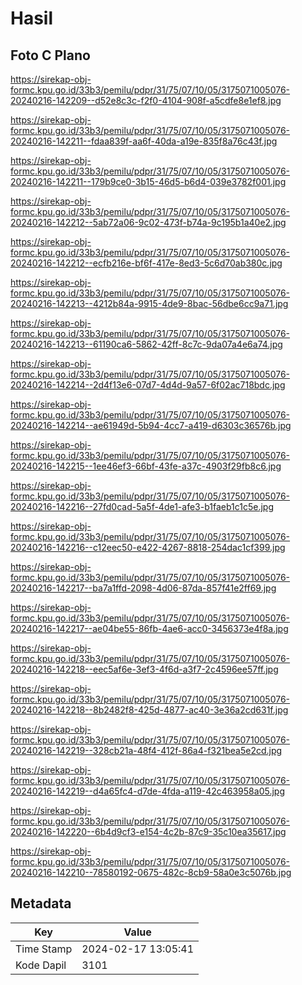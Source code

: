 # Hasil

## Foto C Plano

https://sirekap-obj-formc.kpu.go.id/33b3/pemilu/pdpr/31/75/07/10/05/3175071005076-20240216-142209--d52e8c3c-f2f0-4104-908f-a5cdfe8e1ef8.jpg

https://sirekap-obj-formc.kpu.go.id/33b3/pemilu/pdpr/31/75/07/10/05/3175071005076-20240216-142211--fdaa839f-aa6f-40da-a19e-835f8a76c43f.jpg

https://sirekap-obj-formc.kpu.go.id/33b3/pemilu/pdpr/31/75/07/10/05/3175071005076-20240216-142211--179b9ce0-3b15-46d5-b6d4-039e3782f001.jpg

https://sirekap-obj-formc.kpu.go.id/33b3/pemilu/pdpr/31/75/07/10/05/3175071005076-20240216-142212--5ab72a06-9c02-473f-b74a-9c195b1a40e2.jpg

https://sirekap-obj-formc.kpu.go.id/33b3/pemilu/pdpr/31/75/07/10/05/3175071005076-20240216-142212--ecfb216e-bf6f-417e-8ed3-5c6d70ab380c.jpg

https://sirekap-obj-formc.kpu.go.id/33b3/pemilu/pdpr/31/75/07/10/05/3175071005076-20240216-142213--4212b84a-9915-4de9-8bac-56dbe6cc9a71.jpg

https://sirekap-obj-formc.kpu.go.id/33b3/pemilu/pdpr/31/75/07/10/05/3175071005076-20240216-142213--61190ca6-5862-42ff-8c7c-9da07a4e6a74.jpg

https://sirekap-obj-formc.kpu.go.id/33b3/pemilu/pdpr/31/75/07/10/05/3175071005076-20240216-142214--2d4f13e6-07d7-4d4d-9a57-6f02ac718bdc.jpg

https://sirekap-obj-formc.kpu.go.id/33b3/pemilu/pdpr/31/75/07/10/05/3175071005076-20240216-142214--ae61949d-5b94-4cc7-a419-d6303c36576b.jpg

https://sirekap-obj-formc.kpu.go.id/33b3/pemilu/pdpr/31/75/07/10/05/3175071005076-20240216-142215--1ee46ef3-66bf-43fe-a37c-4903f29fb8c6.jpg

https://sirekap-obj-formc.kpu.go.id/33b3/pemilu/pdpr/31/75/07/10/05/3175071005076-20240216-142216--27fd0cad-5a5f-4de1-afe3-b1faeb1c1c5e.jpg

https://sirekap-obj-formc.kpu.go.id/33b3/pemilu/pdpr/31/75/07/10/05/3175071005076-20240216-142216--c12eec50-e422-4267-8818-254dac1cf399.jpg

https://sirekap-obj-formc.kpu.go.id/33b3/pemilu/pdpr/31/75/07/10/05/3175071005076-20240216-142217--ba7a1ffd-2098-4d06-87da-857f41e2ff69.jpg

https://sirekap-obj-formc.kpu.go.id/33b3/pemilu/pdpr/31/75/07/10/05/3175071005076-20240216-142217--ae04be55-86fb-4ae6-acc0-3456373e4f8a.jpg

https://sirekap-obj-formc.kpu.go.id/33b3/pemilu/pdpr/31/75/07/10/05/3175071005076-20240216-142218--eec5af6e-3ef3-4f6d-a3f7-2c4596ee57ff.jpg

https://sirekap-obj-formc.kpu.go.id/33b3/pemilu/pdpr/31/75/07/10/05/3175071005076-20240216-142218--8b2482f8-425d-4877-ac40-3e36a2cd631f.jpg

https://sirekap-obj-formc.kpu.go.id/33b3/pemilu/pdpr/31/75/07/10/05/3175071005076-20240216-142219--328cb21a-48f4-412f-86a4-f321bea5e2cd.jpg

https://sirekap-obj-formc.kpu.go.id/33b3/pemilu/pdpr/31/75/07/10/05/3175071005076-20240216-142219--d4a65fc4-d7de-4fda-a119-42c463958a05.jpg

https://sirekap-obj-formc.kpu.go.id/33b3/pemilu/pdpr/31/75/07/10/05/3175071005076-20240216-142220--6b4d9cf3-e154-4c2b-87c9-35c10ea35617.jpg

https://sirekap-obj-formc.kpu.go.id/33b3/pemilu/pdpr/31/75/07/10/05/3175071005076-20240216-142210--78580192-0675-482c-8cb9-58a0e3c5076b.jpg


## Metadata

| Key        | Value               |
| ---------- | ------------------- |
| Time Stamp | 2024-02-17 13:05:41 |
| Kode Dapil | 3101                |



